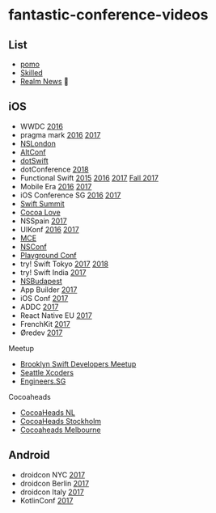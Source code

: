 # fantastic-conference-videos

## List

- [pomo](http://www.pomo.tv/)
- [Skilled](https://www.skilled.io/)
- [Realm News](http://news.realm.io/news/) :rocket:

## iOS

- WWDC [2016](https://developer.apple.com/videos/wwdc2016)
- pragma mark [2016](https://www.youtube.com/playlist?list=PLAVm70iJlMuvUMvfiU3rzqZpGnRuj0xjI) [2017](https://www.youtube.com/watch?v=yiE1R0qd1Gg&list=PLAVm70iJlMuvrV8Ut6fDQN-_X5AhPFtux)
- [NSLondon](https://vimeo.com/nslondon)
- [AltConf](https://www.youtube.com/channel/UChiwrWoactp8mOs70j53zYw/playlists)
- [dotSwift](https://www.youtube.com/user/dotconferences/playlists)
- dotConference [2018](https://www.dotconferences.com/conference/dotswift-2018)
- Functional Swift [2015](http://2015.funswiftconf.com/) [2016](http://2016.funswiftconf.com/) [2017](http://2017.funswiftconf.com/) [Fall 2017](http://2017-fall.funswiftconf.com/)
- Mobile Era [2016](https://vimeo.com/album/4242302) [2017](https://vimeo.com/channels/1309755)
- iOS Conference SG [2016](https://engineers.sg/conference/iosconfsg2016) [2017](https://www.youtube.com/watch?v=2fO-B4qL8ZA&list=PLED4k3CZkY9S5UzlKToFiVSrXK_lzNRGL)
- [Swift Summit](https://realm.io/news/swift-summit/)
- [Cocoa Love](https://vimeo.com/cocoalove)
- NSSpain [2017](https://vimeo.com/album/4786409)
- UIKonf [2016](https://www.youtube.com/playlist?list=PLdr22uU_wISqm9QbnczWxXs9qyuWpSU4k) [2017](https://www.youtube.com/playlist?list=PLdr22uU_wISqntV4tQmx9H6sj9gMtj7nG)
- [MCE](https://www.youtube.com/channel/UCVmsyhkifdHTomiVlA11FgQ/feed)
- [NSConf](https://vimeo.com/nsconf)
- [Playground Conf](http://www.playgroundscon.com/)
- try! Swift Tokyo [2017](https://news.realm.io/news/conferences/try-swift-tokyo-2017/) [2018](https://www.youtube.com/watch?v=QJ3WG9kRLMo&list=PLCl5NM4qD3u92PwamgwWr3e_j3GmKRVTs)
- try! Swift India [2017](https://www.youtube.com/watch?v=PM0NCE6iR5I&list=PLCl5NM4qD3u8NDaXbi3E4Wga0ShZqSxK6)
- [NSBudapest](http://www.ustream.tv/channel/fusmzQX3Gu9)
- App Builder [2017](https://www.youtube.com/channel/UC9hu86f3N9wJgLk7l8kxFeA)
- iOS Conf [2017](https://skillsmatter.com/conferences/8180-ioscon-2017-the-conference-for-ios-and-swift-developers#skillscasts)
- ADDC [2017](https://www.youtube.com/playlist?list=PLwR4QwnnbBuJbeU_7CTBzUQn9Z3C05Q_m)
- React Native EU [2017](https://www.youtube.com/watch?v=453oKJAqfy0&list=PLzUKC1ci01h_hkn7_KoFA-Au0DXLAQZR7)
- FrenchKit [2017](http://frenchkit.fr/videos-frenchkit-2017/)
- Øredev [2017](https://vimeo.com/oredev)

Meetup

- [Brooklyn Swift Developers Meetup](https://vimeo.com/bklnswift)
- [Seattle Xcoders](https://vimeo.com/seattlexcoders)
- [Engineers.SG](https://engineers.sg/episodes/)

Cocoaheads

- [CocoaHeads NL](https://vimeo.com/cocoaheadsnl)
- [CocoaHeads Stockholm](https://vimeo.com/cocoaheadssthlm)
- [Cocoaheads Melbourne](https://vimeo.com/melbournecocoa)

## Android

- droidcon NYC [2017](https://www.youtube.com/channel/UCSLXy31j2Z0sdDeeAX5JpPw/playlists)
- droidcon Berlin [2017](https://www.youtube.com/watch?v=iczp_toHxmA&list=PL9Pfzam3fFddDjRJyE1UU3CuAdfGwGYeB)
- droidcon Italy [2017](https://www.youtube.com/watch?v=-HTmPD38jwk&list=PL4ebO4PmeAi4MgpaaK9Hej0P6ooIhmfms)
- KotlinConf [2017](https://www.youtube.com/playlist?list=PLQ176FUIyIUY6UK1cgVsbdPYA3X5WLam5)
